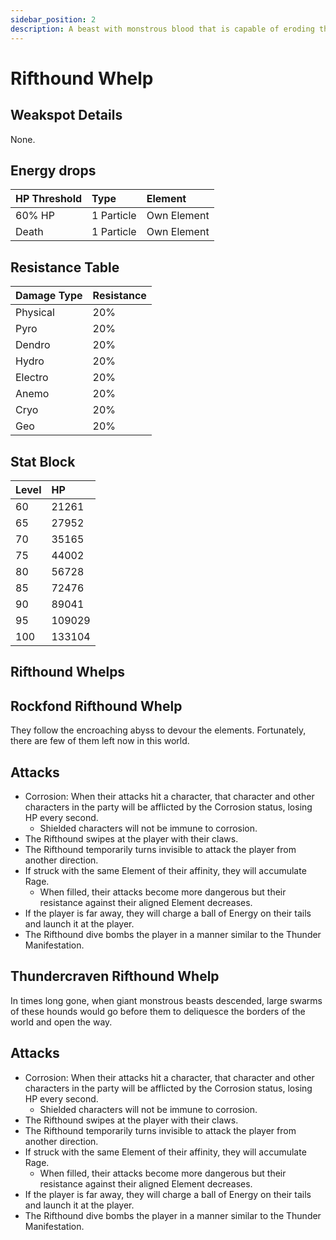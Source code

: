 ```yaml
---
sidebar_position: 2
description: A beast with monstrous blood that is capable of eroding the boundaries of the world. "Gold" classified them as "Alfisol".
---
```


# Rifthound Whelp

## Weakspot Details

None.

## Energy drops

| HP Threshold | Type       | Element     |
| :----------- | :--------- | :---------- |
| 60% HP       | 1 Particle | Own Element |
| Death        | 1 Particle | Own Element |

## Resistance Table

| Damage Type | Resistance |
| :---------- | :--------- |
| Physical    | 20%        |
| Pyro        | 20%        |
| Dendro      | 20%        |
| Hydro       | 20%        |
| Electro     | 20%        |
| Anemo       | 20%        |
| Cryo        | 20%        |
| Geo         | 20%        |

## Stat Block

| Level | HP     |
| :---- | :----- |
| 60    | 21261  |
| 65    | 27952  |
| 70    | 35165  |
| 75    | 44002  |
| 80    | 56728  |
| 85    | 72476  |
| 90    | 89041  |
| 95    | 109029 |
| 100   | 133104 |

## Rifthound Whelps

<Tabs queryString="variant">
<TabItem value="geo" label="Geo">

## Rockfond Rifthound Whelp

They follow the encroaching abyss to devour the elements. Fortunately, there are few of them left now in this world.

## Attacks

* Corrosion: When their attacks hit a character, that character and other characters in the party will be afflicted by the Corrosion status, losing HP every second.
  * Shielded characters will not be immune to corrosion.
* The Rifthound swipes at the player with their claws.
* The Rifthound temporarily turns invisible to attack the player from another direction.
* If struck with the same Element of their affinity, they will accumulate Rage.
  * When filled, their attacks become more dangerous but their resistance against their aligned Element decreases.
* If the player is far away, they will charge a ball of Energy on their tails and launch it at the player.
* The Rifthound dive bombs the player in a manner similar to the Thunder Manifestation.

</TabItem>

<TabItem value="electro" label="Electro">

## Thundercraven Rifthound Whelp

In times long gone, when giant monstrous beasts descended, large swarms of these hounds would go before them to deliquesce the borders of the world and open the way.

## Attacks

* Corrosion: When their attacks hit a character, that character and other characters in the party will be afflicted by the Corrosion status, losing HP every second.
  * Shielded characters will not be immune to corrosion.
* The Rifthound swipes at the player with their claws.
* The Rifthound temporarily turns invisible to attack the player from another direction.
* If struck with the same Element of their affinity, they will accumulate Rage.
  * When filled, their attacks become more dangerous but their resistance against their aligned Element decreases.
* If the player is far away, they will charge a ball of Energy on their tails and launch it at the player.
* The Rifthound dive bombs the player in a manner similar to the Thunder Manifestation.

</TabItem>
</Tabs>
